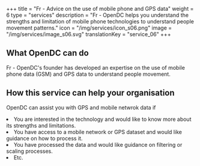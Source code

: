 +++
title = "Fr - Advice on the use of mobile phone and GPS data"
weight = 6
type = "services"
description = "Fr - OpenDC helps you understand the strengths and limitation of mobile phone technologies to understand people movement patterns."
icon = "/img/services/icon_s06.png"
image = "/img/services/image_s06.svg"
translationKey = "service_06"
+++

## What OpenDC can do
Fr - OpenDC's founder has developed an expertise on the use of mobile phone data (GSM) and GPS data to understand people movement.

## How this service can help your organisation
OpenDC can assist you with GPS and mobile netwrok data if
<li>You are interested in the technology and would like to know more about its strengths and limitations.</li>
<li>You have access to a mobile network or GPS dataset and would like guidance on how to process it.</li>
<li>You have processed the data and would like guidance on filtering or scaling processes.</li>
<li>Etc.</li>